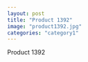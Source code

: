 ```yaml
---
layout: post
title: "Product 1392"
image: "product1392.jpg"
categories: "category1"
---
```

Product 1392
